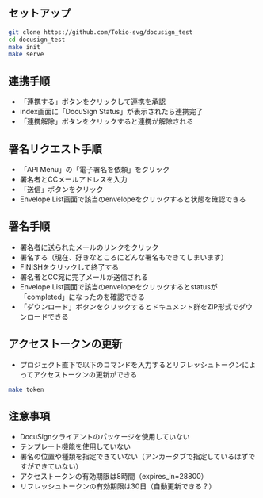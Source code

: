 
## セットアップ

```bash
git clone https://github.com/Tokio-svg/docusign_test
cd docusign_test
make init
make serve
```
## 連携手順
- 「連携する」ボタンをクリックして連携を承認
- index画面に「DocuSign Status」が表示されたら連携完了
- 「連携解除」ボタンをクリックすると連携が解除される

## 署名リクエスト手順
- 「API Menu」の「電子署名を依頼」をクリック
- 署名者とCCメールアドレスを入力
- 「送信」ボタンをクリック
- Envelope List画面で該当のenvelopeをクリックすると状態を確認できる

## 署名手順
- 署名者に送られたメールのリンクをクリック
- 署名する（現在、好きなところにどんな署名もできてしまいます）
- FINISHをクリックして終了する
- 署名者とCC宛に完了メールが送信される
- Envelope List画面で該当のenvelopeをクリックするとstatusが「completed」になったのを確認できる
- 「ダウンロード」ボタンをクリックするとドキュメント群をZIP形式でダウンロードできる

## アクセストークンの更新
- プロジェクト直下で以下のコマンドを入力するとリフレッシュトークンによってアクセストークンの更新ができる
```bash
make token
```
## 注意事項
- DocuSignクライアントのパッケージを使用していない
- テンプレート機能を使用していない
- 署名の位置や種類を指定できていない（アンカータブで指定しているはずですができていない）
- アクセストークンの有効期限は8時間（expires_in=28800）
- リフレッシュトークンの有効期限は30日（自動更新できる？）